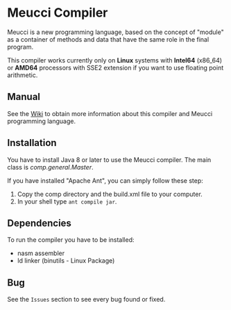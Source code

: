 # Meucci Compiler

Meucci is a new programming language, based on the concept of "module" as a container of methods and data that have the same role in the final program.

This compiler works currently only on **Linux** systems with **Intel64** (x86_64) or **AMD64** processors with SSE2 extension if you want to use floating point arithmetic.

## Manual

See the [Wiki](https://github.com/Loara/Meucci/wiki) to obtain more information about this compiler and Meucci programming language.

## Installation

You have to install Java 8 or later to use the Meucci compiler. The main class is *comp.general.Master*.

If you have installed "Apache Ant", you can simply follow these step:

1. Copy the comp directory and the build.xml file to your computer.
2. In your shell type `ant compile jar`.

## Dependencies

To run the compiler you have to be installed:

- nasm assembler
- ld linker (binutils - Linux Package)

## Bug

See the `Issues` section to see every bug found or fixed.
